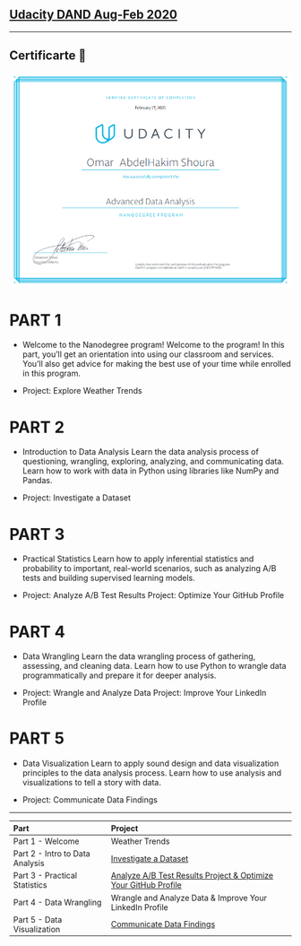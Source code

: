 ## [Udacity DAND Aug-Feb 2020](https://www.udacity.com/course/data-analyst-nanodegree--nd002)
---
## Certificarte 🎉
![](Certificate.PNG)
# PART 1

* Welcome to the Nanodegree program!
Welcome to the program! In this part, you’ll get an orientation into using our classroom and services. You’ll also get advice for making the best use of your time while enrolled in this program.

* Project: Explore Weather Trends

# PART 2
* Introduction to Data Analysis
Learn the data analysis process of questioning, wrangling, exploring, analyzing, and communicating data. Learn how to work with data in Python using libraries like NumPy and Pandas.

* Project: Investigate a Dataset

# PART 3
* Practical Statistics
Learn how to apply inferential statistics and probability to important, real-world scenarios, such as analyzing A/B tests and building supervised learning models.

* Project: Analyze A/B Test Results
Project: Optimize Your GitHub Profile

# PART 4
* Data Wrangling
Learn the data wrangling process of gathering, assessing, and cleaning data. Learn how to use Python to wrangle data programmatically and prepare it for deeper analysis.

* Project: Wrangle and Analyze Data
Project: Improve Your LinkedIn Profile

# PART 5
* Data Visualization
Learn to apply sound design and data visualization principles to the data analysis process. Learn how to use analysis and visualizations to tell a story with data.

* Project: Communicate Data Findings

---

| Part | Project |
| :------------------ | :-------|
| Part 1 - Welcome| Weather Trends |
| Part 2 - Intro to Data Analysis | [Investigate a Dataset](https://github.com/omarshoura/Udacity-DAND/tree/master/Projects/Investigate%20a%20Dataset)   |
| Part 3 - Practical Statistics | [Analyze A/B Test Results Project & Optimize Your GitHub Profile](https://github.com/omarshoura/Udacity-DAND/tree/master/Projects/A-B%20Testing) |
| Part 4 - Data Wrangling | Wrangle and Analyze Data & Improve Your LinkedIn Profile |
| Part 5 - Data Visualization  | [Communicate Data Findings](https://github.com/omarshoura/Udacity-DAND/tree/master/Projects/Communicate%20Data%20Findings)|
